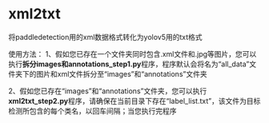 # xml2txt
将paddledetection用的xml数据格式转化为yolov5用的txt格式

使用方法：
1、假如您已存在一个文件夹同时包含.xml文件和.jpg等图片，您可以执行<b>拆分images和annotations_step1.py</b>程序，程序默认会将名为“all_data”文件夹下的图片和xml文件拆分至“images”和“annotations”文件夹

2、假如您已存在“images”和“annotations”文件夹，您可以执行<b>xml2txt_step2.py</b>程序，请确保在当前目录下存在“label_list.txt”，该文件为目标检测所包含的每个类名，以回车间隔；当您执行完程序
